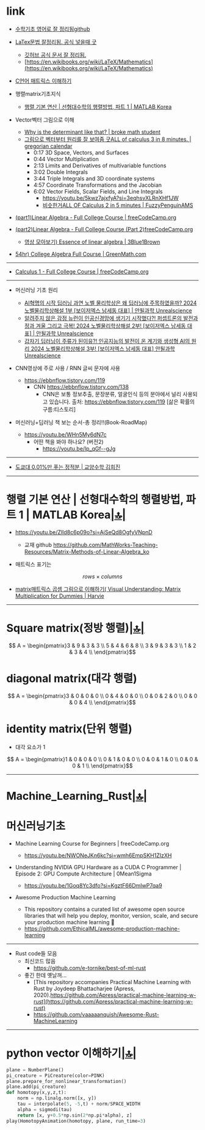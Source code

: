 # link

- [수학기초 영어로 잘 정리됨github](https://github.com/ossu/math)
- [LaTex문법 잘정리됨. 공식 넣을때 굿](https://en.wikibooks.org/wiki/LaTeX/Mathematics)
  - [깃허브 공식 문서 잘 정리됨.](https://docs.github.com/ko/enterprise-cloud@latest/get-started/writing-on-github/working-with-advanced-formatting/writing-mathematical-expressions)
  - [https://en.wikibooks.org/wiki/LaTeX/Mathematics](https://en.wikibooks.org/wiki/LaTeX/Mathematics)

- [C언어 매트릭스 이해하기](https://github.com/YoungHaKim7/Algorithm_Training/tree/main/05_C_CPP_2D_3D_Algorithm)

- 행렬matrix기초지식
  - [행렬 기본 연산 | 선형대수학의 행렬방법, 파트 1 | MATLAB Korea](#행렬-기본-연산--선형대수학의-행렬방법-파트-1--matlab-korea)

- Vector벡터 그림으로 이해
  - [Why is the determinant like that? | broke math student](https://youtu.be/Sv7VseMsOQc?si=kooGvwD3DKEPokGB) 
  - [그림으로 벡터부터 원리를 잘 보여줌 굿ALL of calculus 3 in 8 minutes. | gregorian calendar](https://youtu.be/5kwz7ajxfyA?si=sIcX0AWHznfGkYlU)
    - 0:17 3D Space, Vectors, and Surfaces
    - 0:44 Vector Multiplication
    - 2:13 Limits and Derivatives of multivariable functions
    - 3:02 Double Integrals
    - 3:44 Triple Integrals and 3D coordinate systems
    - 4:57 Coordinate Transformations and the Jacobian
    - 6:02 Vector Fields, Scalar Fields, and Line Integrals
      - https://youtu.be/5kwz7ajxfyA?si=3eqhsvXLRnXHf1JW
      - [비슷한거ALL OF Calculus 2 in 5 minutes | FuzzyPenguinAMS](https://youtu.be/M9W5Fn0_WAM?si=SJpAtgSQU306xFL1)

- [(part1)Linear Algebra - Full College Course | freeCodeCamp.org](https://youtu.be/JnTa9XtvmfI?si=-oAkPTXieCU78HLA)
- [(part2)Linear Algebra - Full College Course (Part 2)freeCodeCamp.org](https://youtu.be/DJ6YwBN7Ya8?si=fMFLVP6-Xzd5Gy-K)
  - [영상 모아보기) Essence of linear algebra | 3Blue1Brown](https://youtube.com/playlist?list=PLZHQObOWTQDPD3MizzM2xVFitgF8hE_ab&si=TzIiErHaNEQSHh3V)
- [54hr) College Algebra Full Course | GreenMath.com](https://youtu.be/AuixBGkLjfo?si=92xUoMz7KkoCou8u)

<hr />

- [Calculus 1 - Full College Course | freeCodeCamp.org](https://youtu.be/HfACrKJ_Y2w?si=R7_xKg0-eOJ_JabT)


<hr />

- 머신러닝 기초 원리
  - [AI혁명의 시작 딥러닝 과연 노벨 물리학상은 왜 딥러닝에 주목하였을까? 2024 노벨물리학상해설 1부 [보이저엑스 남세동 대표] | 안될과학 Unrealscience](https://youtu.be/I0UJ5bn0o-I?si=BDR8iK5tSSizRpk-)
  - [알려주지 않은 감정 뉴런이 인공신경망에 생기기 시작했다?! 퍼셉트론의 발전과정과 겨울 그리고 극복! 2024 노벨물리학상해설 2부! [보이저엑스 남세동 대표] | 안될과학 Unrealscience](https://youtu.be/A7PbaeuVhNA?si=2zqCVKKucOf6c-Zi)
  - [갑자기 딥러닝이 주류가 된이유?! 인공지능의 발전이 온 계기와 생성형 AI의 원리 2024 노벨물리학상해설 3부! [보이저엑스 남세동 대표] 안될과학 Unrealscience](https://youtu.be/RjDijmYZftg?si=6hIIcIjf5oXLUf1N)

- CNN영상에 주로 사용 / RNN 글씨 문자에 사용 
  - https://ebbnflow.tistory.com/119
    - CNN https://ebbnflow.tistory.com/138
      - CNN은 보통 정보추출, 문장분류, 얼굴인식 등의 분야에서 널리 사용되고 있습니다. 출처: https://ebbnflow.tistory.com/119 [삶은 확률의 구름:티스토리]

- 머신러닝+딥러닝 책 보는 순서-총 정리!!(Book-RoadMap) 
  - https://youtu.be/WHn5My6dN7c
    - 어떤 책을 봐야 하나요? (버전2)
      - https://youtu.be/lp_qGf--gJg

<hr />

- [도쿄대 0.01%만 푸는 정적분 | 교양수학 김희진](https://youtu.be/orvRra1Z2ms?si=tZkaS3aMtNdq8-W-)



<hr />

# 행렬 기본 연산 | 선형대수학의 행렬방법, 파트 1 | MATLAB Korea[|🔝|](#link)

- https://youtu.be/ZlId8c6p09o?si=AjSeQd8OgfyVNpnD
  - 교재 github https://github.com/MathWorks-Teaching-Resources/Matrix-Methods-of-Linear-Algebra_ko

- 매트릭스 표기는

```math
rows \times columns
```

- [matrix매트릭스 곱셈 그림으로 이해하기( Visual Understanding: Matrix Multiplication for Dummies | Harvie](https://youtu.be/TwliA2BL_9g?si=eeTHLXPQ5xPaMfA1)
 

<hr />

# Square matrix(정방 행렬)[|🔝|](#link)

```math
 A = \begin{pmatrix}3 & 9 & 3 & 3 \\
5 & 4 & 6 & 8 \\
3 & 9 & 3 & 3 \\
1 & 2 & 3 & 4 \\ \end{pmatrix}
```

# diagonal matrix(대각 행렬)
```math
 A = \begin{pmatrix}3 & 0 & 0 & 0 \\
0 & 4 & 0 & 0 \\
0 & 0 & 2 & 0 \\
0 & 0 & 0 & 4 \\ \end{pmatrix}
```

# identity matrix(단위 행렬) 
- 대각 요소가 1

```math
 A = \begin{pmatrix}1 & 0 & 0 & 0 \\
0 & 1 & 0 & 0 \\
0 & 0 & 1 & 0 \\
0 & 0 & 0 & 1 \\ \end{pmatrix}
```


<hr />

# Machine_Learning_Rust[|🔝|](#link)

# 머신러닝기초
- Machine Learning Course for Beginners | freeCodeCamp.org
  - https://youtu.be/NWONeJKn6kc?si=wmh6EmpSKH1ZIzXH

- Understanding NVIDIA GPU Hardware as a CUDA C Programmer | Episode 2: GPU Compute Architecture | 0Mean1Sigma
  - https://youtu.be/1Goq8Yc3dfo?si=KgztF66DmIwP7qa9
- Awesome Production Machine Learning
  - This repository contains a curated list of awesome open source libraries that will help you deploy, monitor, version, scale, and secure your production machine learning 🚀
  - https://github.com/EthicalML/awesome-production-machine-learning 


<hr>

- Rust code들 모음
  - 최신코드 많음 
    - https://github.com/e-tornike/best-of-ml-rust
  - 좋긴 한데 옛날꺼...
    - [This repository accompanies Practical Machine Learning with Rust by Joydeep Bhattacharjee (Apress, 2020).https://github.com/Apress/practical-machine-learning-w-rust](https://github.com/Apress/practical-machine-learning-w-rust)
    - https://github.com/vaaaaanquish/Awesome-Rust-MachineLearning


<hr />

# python vector 이해하기[|🔝|](#link)

```py
plane = NumberPlane()
pi_creature = PiCreature(color=PINK)
plane.prepare_for_nonlinear_transformation()
plane.add(pi_creature)
def homotopy(x,y,z,t):
    norm = np.linalg.norm([x, y])
    tau = interpolate(5, -5,t) + norm/SPACE_WIDTH
    alpha = sigmodi(tau)
    return [x, y+0.5*np.sin(2*np.pi*alpha), z]
play(HomotopyAnimation(homotopy, plane, run_time=3)
```
